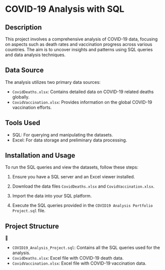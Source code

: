 # COVID-19 Analysis with SQL

## Description
This project involves a comprehensive analysis of COVID-19 data, focusing on aspects such as death rates and vaccination progress across various countries. The aim is to uncover insights and patterns using SQL queries and data analysis techniques.

## Data Source
The analysis utilizes two primary data sources:
- `CovidDeaths.xlsx`: Contains detailed data on COVID-19 related deaths globally.
- `CovidVaccination.xlsx`: Provides information on the global COVID-19 vaccination efforts.

## Tools Used
- SQL: For querying and manipulating the datasets.
- Excel: For data storage and preliminary data processing.

## Installation and Usage
To run the SQL queries and view the datasets, follow these steps:
1. Ensure you have a SQL server and an Excel viewer installed.

2. Download the data files `CovidDeaths.xlsx` and `CovidVaccination.xlsx`.

3. Import the data into your SQL platform.

4. Execute the SQL queries provided in the `COVID19 Analysis Portfolio Project.sql` file.

## Project Structure
📁
- `COVID19_Analysis_Project.sql`: Contains all the SQL queries used for the analysis.
- `CovidDeaths.xlsx`: Excel file with COVID-19 death data.
- `CovidVaccination.xlsx`: Excel file with COVID-19 vaccination data.
